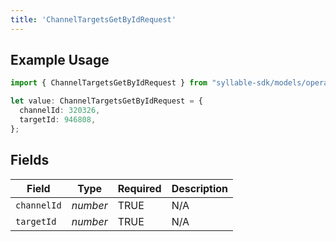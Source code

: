 ```yaml
---
title: 'ChannelTargetsGetByIdRequest'
---
```


## Example Usage

```typescript
import { ChannelTargetsGetByIdRequest } from "syllable-sdk/models/operations";

let value: ChannelTargetsGetByIdRequest = {
  channelId: 320326,
  targetId: 946808,
};
```

## Fields

| Field              | Type               | Required           | Description        |
| ------------------ | ------------------ | ------------------ | ------------------ |
| `channelId`        | *number*           | TRUE | N/A                |
| `targetId`         | *number*           | TRUE | N/A                |